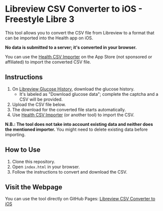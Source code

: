 # Libreview CSV Converter to iOS - Freestyle Libre 3

This tool allows you to convert the CSV file from Libreview to a format that can be imported into the Health app on iOS.

**No data is submitted to a server; it's converted in your browser.**

You can use the [Health CSV Importer](https://apps.apple.com/us/app/health-csv-importer/id1275959806) on the App Store (not sponsored or affiliated) to import the converted CSV file.

## Instructions

1. On [Libreview Glucose History](https://www.libreview.com/glucosereports), download the glucose history.
    - It's labeled as "Download glucose data"; complete the captcha and a CSV will be provided.
2. Upload the CSV file below.
3. The download for the converted file starts automatically.
4. Use [Health CSV Importer](https://apps.apple.com/us/app/health-csv-importer/id1275959806) (or another tool) to import the CSV.

**N.B.: The tool does not take into account existing data and neither does the mentioned importer.** You might need to delete existing data before importing.

## How to Use

1. Clone this repository.
2. Open `index.html` in your browser.
3. Follow the instructions to convert and download the CSV.

## Visit the Webpage

You can use the tool directly on GitHub Pages: [Libreview CSV Converter to iOS](https://terwey.github.io/freestyle-libre-csv-ios-health/)